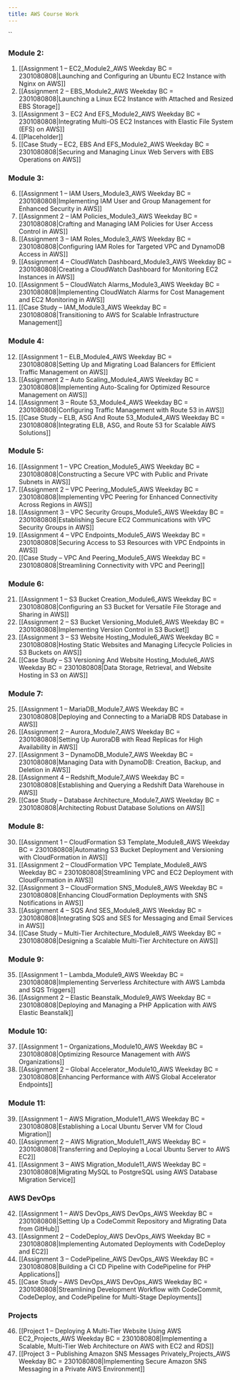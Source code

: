 ```yaml
---
title: AWS Course Work
---
```

``
### Module 2:
1. [[Assignment 1 – EC2_Module2_AWS Weekday BC = 2301080808|Launching and Configuring an Ubuntu EC2 Instance with Nginx on AWS]]
2. [[Assignment 2 – EBS_Module2_AWS Weekday BC = 2301080808|Launching a Linux EC2 Instance with Attached and Resized EBS Storage]]
3. [[Assignment 3 – EC2 And EFS_Module2_AWS Weekday BC = 2301080808|Integrating Multi-OS EC2 Instances with Elastic File System (EFS) on AWS]]
4. [[Placeholder]]
5. [[Case Study – EC2, EBS And EFS_Module2_AWS Weekday BC = 2301080808|Securing and Managing Linux Web Servers with EBS Operations on AWS]]

### Module 3:  
6. [[Assignment 1 – IAM Users_Module3_AWS Weekday BC = 2301080808|Implementing IAM User and Group Management for Enhanced Security in AWS]] <!--1/9/24 Done-->
7. [[Assignment 2 – IAM Policies_Module3_AWS Weekday BC = 2301080808|Crafting and Managing IAM Policies for User Access Control in AWS]] <!--1/10/24 Done-->
8. [[Assignment 3 – IAM Roles_Module3_AWS Weekday BC = 2301080808|Configuring IAM Roles for Targeted VPC and DynamoDB Access in AWS]] <!--1/11/24 Done-->
9. [[Assignment 4 – CloudWatch Dashboard_Module3_AWS Weekday BC = 2301080808|Creating a CloudWatch Dashboard for Monitoring EC2 Instances in AWS]] <!--1/12/24 Done-->
10. [[Assignment 5 – CloudWatch Alarms_Module3_AWS Weekday BC = 2301080808|Implementing CloudWatch Alarms for Cost Management and EC2 Monitoring in AWS]] <!--1/13/24 Done-->
11. [[Case Study – IAM_Module3_AWS Weekday BC = 2301080808|Transitioning to AWS for Scalable Infrastructure Management]] <!--1/14/24 Sun Done--> 

### Module  4:  
12. [[Assignment 1 – ELB_Module4_AWS Weekday BC = 2301080808|Setting Up and Migrating Load Balancers for Efficient Traffic Management on AWS]] <!--1/15/24 Done-->
13. [[Assignment 2 – Auto Scaling_Module4_AWS Weekday BC = 2301080808|Implementing Auto-Scaling for Optimized Resource Management on AWS]] <!--1/16/24 Done-->
14. [[Assignment 3 – Route 53_Module4_AWS Weekday BC = 2301080808|Configuring Traffic Management with Route 53 in AWS]]  <!--1/17/24 Done-->
15. [[Case Study – ELB, ASG And Route 53_Module4_AWS Weekday BC = 2301080808|Integrating ELB, ASG, and Route 53 for Scalable AWS Solutions]] <!--1/18/24 Done--> 

### Module  5: 
16. [[Assignment 1 – VPC Creation_Module5_AWS Weekday BC = 2301080808|Constructing a Secure VPC with Public and Private Subnets in AWS]]<!--1/19/24 Done--> 
17. [[Assignment 2 – VPC Peering_Module5_AWS Weekday BC = 2301080808|Implementing VPC Peering for Enhanced Connectivity Across Regions in AWS]]<!--1/20/24 Done--> 
18. [[Assignment 3 – VPC Security Groups_Module5_AWS Weekday BC = 2301080808|Establishing Secure EC2 Communications with VPC Security Groups in AWS]]<!--1/22/24 Done--> 
19. [[Assignment 4 – VPC Endpoints_Module5_AWS Weekday BC = 2301080808|Securing Access to S3 Resources with VPC Endpoints in AWS]]<!--1/23/24 Done--> 
20. [[Case Study – VPC And Peering_Module5_AWS Weekday BC = 2301080808|Streamlining Connectivity with VPC and Peering]] <!--1/24/24 Done--> 
### Module  6:  
21. [[Assignment 1 – S3 Bucket Creation_Module6_AWS Weekday BC = 2301080808|Configuring an S3 Bucket for Versatile File Storage and Sharing in AWS]] <!--1/25/24 Done-->
22. [[Assignment 2 – S3 Bucket Versioning_Module6_AWS Weekday BC = 2301080808|Implementing Version Control in S3 Bucket]] <!--1/26/24 Done-->
23. [[Assignment 3 – S3 Website Hosting_Module6_AWS Weekday BC = 2301080808|Hosting Static Websites and Managing Lifecycle Policies in S3 Buckets on AWS]] <!--1/29/24 Done-->
24. [[Case Study – S3 Versioning And Website Hosting_Module6_AWS Weekday BC = 2301080808|Data Storage, Retrieval, and Website Hosting in S3 on AWS]] <!--1/30/24 Done-->

### Module  7:  
25. [[Assignment 1 – MariaDB_Module7_AWS Weekday BC = 2301080808|Deploying and Connecting to a MariaDB RDS Database in AWS]] <!--1/31/24 Done-->
26. [[Assignment 2 – Aurora_Module7_AWS Weekday BC = 2301080808|Setting Up AuroraDB with Read Replicas for High Availability in AWS]] <!--2/1/24 Done-->
27. [[Assignment 3 – DynamoDB_Module7_AWS Weekday BC = 2301080808|Managing Data with DynamoDB: Creation, Backup, and Deletion in AWS]] <!--2/2/24 Done-->
28. [[Assignment 4 – Redshift_Module7_AWS Weekday BC = 2301080808|Establishing and Querying a Redshift Data Warehouse in AWS]] <!--2/5/24 Done-->
29. [[Case Study – Database Architecture_Module7_AWS Weekday BC = 2301080808|Architecting Robust Database Solutions on AWS]] <!--2/6/24 Done-->
 

### Module  8:  
30. [[Assignment 1 – CloudFormation S3 Template_Module8_AWS Weekday BC = 2301080808|Automating S3 Bucket Deployment and Versioning with CloudFormation in AWS]] <!--2/7/24 Done-->
31. [[Assignment 2 – CloudFormation VPC Template_Module8_AWS Weekday BC = 2301080808|Streamlining VPC and EC2 Deployment with CloudFormation in AWS]] <!--2/8/24 Done-->
32. [[Assignment 3 – CloudFormation SNS_Module8_AWS Weekday BC = 2301080808|Enhancing CloudFormation Deployments with SNS Notifications in AWS]] <!--2/9/24 Done-->
33. [[Assignment 4 – SQS And SES_Module8_AWS Weekday BC = 2301080808|Integrating SQS and SES for Messaging and Email Services in AWS]] <!--2/12/24 Done-->
34. [[Case Study – Multi-Tier Architecture_Module8_AWS Weekday BC = 2301080808|Designing a Scalable Multi-Tier Architecture on AWS]] <!--2/13/24 Done-->

### Module  9:   
35. [[Assignment 1 – Lambda_Module9_AWS Weekday BC = 2301080808|Implementing Serverless Architecture with AWS Lambda and SQS Triggers]] <!--2/14/24 Done-->
36. [[Assignment 2 – Elastic Beanstalk_Module9_AWS Weekday BC = 2301080808|Deploying and Managing a PHP Application with AWS Elastic Beanstalk]] <!--2/15/24 Done-->

### Module  10:  
37. [[Assignment 1 – Organizations_Module10_AWS Weekday BC = 2301080808|Optimizing Resource Management with AWS Organizations]] <!--2/16/24 Done-->
38. [[Assignment 2 – Global Accelerator_Module10_AWS Weekday BC = 2301080808|Enhancing Performance with AWS Global Accelerator Endpoints]] <!--2/19/24 Done-->
 
### Module  11:  
39. [[Assignment 1 – AWS Migration_Module11_AWS Weekday BC = 2301080808|Establishing a Local Ubuntu Server VM for Cloud Migration]] <!--2/20/24 Done-->
40. [[Assignment 2 – AWS Migration_Module11_AWS Weekday BC = 2301080808|Transferring and Deploying a Local Ubuntu Server to AWS EC2]] <!--2/21/24 Done-->
41. [[Assignment 3 – AWS Migration_Module11_AWS Weekday BC = 2301080808|Migrating MySQL to PostgreSQL using AWS Database Migration Service]] <!--2/22/24 Done-->

### AWS DevOps
42. [[Assignment 1 – AWS DevOps_AWS DevOps_AWS Weekday BC = 2301080808|Setting Up a CodeCommit Repository and Migrating Data from GitHub]] <!--2/23/24 Done-->
43. [[Assignment 2 – CodeDeploy_AWS DevOps_AWS Weekday BC = 2301080808|Implementing Automated Deployments with CodeDeploy and EC2]] <!--2/26/24 Done-->
44. [[Assignment 3 – CodePipeline_AWS DevOps_AWS Weekday BC = 2301080808|Building a CI CD Pipeline with CodePipeline for PHP Applications]] <!--2/27/24-->
45. [[Case Study – AWS DevOps_AWS DevOps_AWS Weekday BC = 2301080808|Streamlining Development Workflow with CodeCommit, CodeDeploy, and CodePipeline for Multi-Stage Deployments]] <!--2/28/24-->

### Projects
46. [[Project 1 – Deploying A Multi-Tier Website Using AWS EC2_Projects_AWS Weekday BC = 2301080808|Implementing a Scalable, Multi-Tier Web Architecture on AWS with EC2 and RDS]] <!--2/29/24-->
47. [[Project 3 – Publishing Amazon SNS Messages Privately_Projects_AWS Weekday BC = 2301080808|Implementing Secure Amazon SNS Messaging in a Private AWS Environment]] <!--2/30/24-->


<!--

> - [ ] [[Assignment 4 – FSx_Module2_AWS Weekday BC = 2301080808|Assignment 4 – FSx]] <mark style="background: #FFB8EBA6;">Pending</mark>


